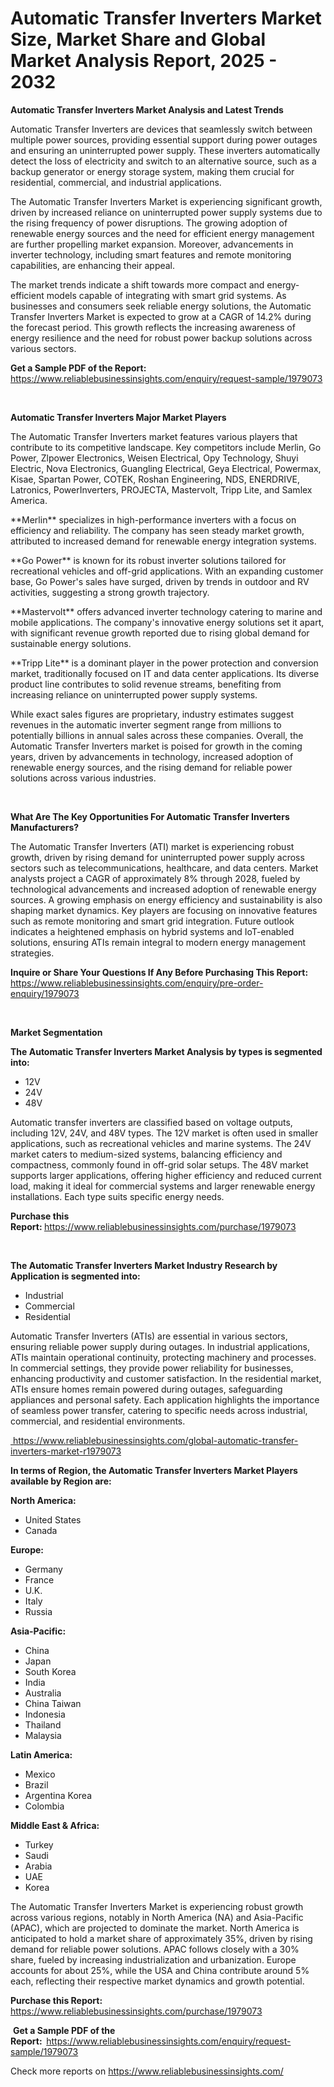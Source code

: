<p><h1>Automatic Transfer Inverters Market Size, Market Share and Global Market Analysis Report, 2025 - 2032</h1></p><p><strong>Automatic Transfer Inverters Market Analysis and Latest Trends</strong></p>
<p><p>Automatic Transfer Inverters are devices that seamlessly switch between multiple power sources, providing essential support during power outages and ensuring an uninterrupted power supply. These inverters automatically detect the loss of electricity and switch to an alternative source, such as a backup generator or energy storage system, making them crucial for residential, commercial, and industrial applications.</p><p>The Automatic Transfer Inverters Market is experiencing significant growth, driven by increased reliance on uninterrupted power supply systems due to the rising frequency of power disruptions. The growing adoption of renewable energy sources and the need for efficient energy management are further propelling market expansion. Moreover, advancements in inverter technology, including smart features and remote monitoring capabilities, are enhancing their appeal.</p><p>The market trends indicate a shift towards more compact and energy-efficient models capable of integrating with smart grid systems. As businesses and consumers seek reliable energy solutions, the Automatic Transfer Inverters Market is expected to grow at a CAGR of 14.2% during the forecast period. This growth reflects the increasing awareness of energy resilience and the need for robust power backup solutions across various sectors.</p></p>
<p><strong>Get a Sample PDF of the Report:&nbsp;</strong> <a href="https://www.reliablebusinessinsights.com/enquiry/request-sample/1979073?utm_campaign=1106&utm_medium=2&utm_source=Github&utm_content=ia&utm_term=15012025&utm_id=automatic-transfer-inverters">https://www.reliablebusinessinsights.com/enquiry/request-sample/1979073</a></p>
<p>&nbsp;</p>
<p><strong>Automatic Transfer Inverters Major Market Players</strong></p>
<p><p>The Automatic Transfer Inverters market features various players that contribute to its competitive landscape. Key competitors include Merlin, Go Power, Zlpower Electronics, Weisen Electrical, Opy Technology, Shuyi Electric, Nova Electronics, Guangling Electrical, Geya Electrical, Powermax, Kisae, Spartan Power, COTEK, Roshan Engineering, NDS, ENERDRIVE, Latronics, PowerInverters, PROJECTA, Mastervolt, Tripp Lite, and Samlex America.</p><p>**Merlin** specializes in high-performance inverters with a focus on efficiency and reliability. The company has seen steady market growth, attributed to increased demand for renewable energy integration systems. </p><p>**Go Power** is known for its robust inverter solutions tailored for recreational vehicles and off-grid applications. With an expanding customer base, Go Power's sales have surged, driven by trends in outdoor and RV activities, suggesting a strong growth trajectory.</p><p>**Mastervolt** offers advanced inverter technology catering to marine and mobile applications. The company's innovative energy solutions set it apart, with significant revenue growth reported due to rising global demand for sustainable energy solutions.</p><p>**Tripp Lite** is a dominant player in the power protection and conversion market, traditionally focused on IT and data center applications. Its diverse product line contributes to solid revenue streams, benefiting from increasing reliance on uninterrupted power supply systems.</p><p>While exact sales figures are proprietary, industry estimates suggest revenues in the automatic inverter segment range from millions to potentially billions in annual sales across these companies. Overall, the Automatic Transfer Inverters market is poised for growth in the coming years, driven by advancements in technology, increased adoption of renewable energy sources, and the rising demand for reliable power solutions across various industries.</p></p>
<p>&nbsp;</p>
<p><strong>What Are The Key Opportunities For Automatic Transfer Inverters Manufacturers?</strong></p>
<p><p>The Automatic Transfer Inverters (ATI) market is experiencing robust growth, driven by rising demand for uninterrupted power supply across sectors such as telecommunications, healthcare, and data centers. Market analysts project a CAGR of approximately 8% through 2028, fueled by technological advancements and increased adoption of renewable energy sources. A growing emphasis on energy efficiency and sustainability is also shaping market dynamics. Key players are focusing on innovative features such as remote monitoring and smart grid integration. Future outlook indicates a heightened emphasis on hybrid systems and IoT-enabled solutions, ensuring ATIs remain integral to modern energy management strategies.</p></p>
<p><strong>Inquire or Share Your Questions If Any Before Purchasing This Report:</strong> <a href="https://www.reliablebusinessinsights.com/enquiry/pre-order-enquiry/1979073?utm_campaign=1106&utm_medium=2&utm_source=Github&utm_content=ia&utm_term=15012025&utm_id=automatic-transfer-inverters">https://www.reliablebusinessinsights.com/enquiry/pre-order-enquiry/1979073</a></p>
<p>&nbsp;</p>
<p><strong>Market Segmentation</strong></p>
<p><strong>The Automatic Transfer Inverters Market Analysis by types is segmented into:</strong></p>
<p><ul><li>12V</li><li>24V</li><li>48V</li></ul></p>
<p><p>Automatic transfer inverters are classified based on voltage outputs, including 12V, 24V, and 48V types. The 12V market is often used in smaller applications, such as recreational vehicles and marine systems. The 24V market caters to medium-sized systems, balancing efficiency and compactness, commonly found in off-grid solar setups. The 48V market supports larger applications, offering higher efficiency and reduced current load, making it ideal for commercial systems and larger renewable energy installations. Each type suits specific energy needs.</p></p>
<p><strong>Purchase this Report:&nbsp;</strong><a href="https://www.reliablebusinessinsights.com/purchase/1979073?utm_campaign=1106&utm_medium=2&utm_source=Github&utm_content=ia&utm_term=15012025&utm_id=automatic-transfer-inverters">https://www.reliablebusinessinsights.com/purchase/1979073</a></p>
<p>&nbsp;</p>
<p><strong>The Automatic Transfer Inverters Market Industry Research by Application is segmented into:</strong></p>
<p><ul><li>Industrial</li><li>Commercial</li><li>Residential</li></ul></p>
<p><p>Automatic Transfer Inverters (ATIs) are essential in various sectors, ensuring reliable power supply during outages. In industrial applications, ATIs maintain operational continuity, protecting machinery and processes. In commercial settings, they provide power reliability for businesses, enhancing productivity and customer satisfaction. In the residential market, ATIs ensure homes remain powered during outages, safeguarding appliances and personal safety. Each application highlights the importance of seamless power transfer, catering to specific needs across industrial, commercial, and residential environments.</p></p>
<p><a href="https://www.reliablebusinessinsights.com/global-automatic-transfer-inverters-market-r1979073?utm_campaign=1106&utm_medium=2&utm_source=Github&utm_content=ia&utm_term=15012025&utm_id=automatic-transfer-inverters">&nbsp;https://www.reliablebusinessinsights.com/global-automatic-transfer-inverters-market-r1979073</a></p>
<p><strong>In terms of Region, the Automatic Transfer Inverters Market Players available by Region are:</strong></p>
<p>
    <p> <strong> North America: </strong>
        <ul>
            <li>United States</li>
            <li>Canada</li>
        </ul>
        </p> 
    <p> <strong> Europe: </strong>
        <ul>
            <li>Germany</li>
            <li>France</li>
            <li>U.K.</li>
            <li>Italy</li>
            <li>Russia</li>
        </ul>
        </p> 
    <p> <strong> Asia-Pacific: </strong>
        <ul>
            <li>China</li>
            <li>Japan</li>
            <li>South Korea</li>
            <li>India</li>
            <li>Australia</li>
            <li>China Taiwan</li>
            <li>Indonesia</li>
            <li>Thailand</li>
            <li>Malaysia</li>
        </ul>
        </p> 
    <p> <strong> Latin America: </strong>
        <ul>
            <li>Mexico</li>
            <li>Brazil</li>
            <li>Argentina Korea</li>
            <li>Colombia</li>
        </ul>
        </p> 
    <p> <strong> Middle East & Africa: </strong>
        <ul>
            <li>Turkey</li>
            <li>Saudi</li>
            <li>Arabia</li>
            <li>UAE</li>
            <li>Korea</li>
        </ul>
    </p>
    </p>
<p><p>The Automatic Transfer Inverters Market is experiencing robust growth across various regions, notably in North America (NA) and Asia-Pacific (APAC), which are projected to dominate the market. North America is anticipated to hold a market share of approximately 35%, driven by rising demand for reliable power solutions. APAC follows closely with a 30% share, fueled by increasing industrialization and urbanization. Europe accounts for about 25%, while the USA and China contribute around 5% each, reflecting their respective market dynamics and growth potential.</p></p>
<p><strong>Purchase this Report: </strong><a href="https://www.reliablebusinessinsights.com/purchase/1979073?utm_campaign=1106&utm_medium=2&utm_source=Github&utm_content=ia&utm_term=15012025&utm_id=automatic-transfer-inverters">https://www.reliablebusinessinsights.com/purchase/1979073</a></p>
<p>&nbsp;<strong>Get a Sample PDF of the Report:&nbsp;&nbsp;</strong><a href="https://www.reliablebusinessinsights.com/enquiry/request-sample/1979073?utm_campaign=1106&utm_medium=2&utm_source=Github&utm_content=ia&utm_term=15012025&utm_id=automatic-transfer-inverters">https://www.reliablebusinessinsights.com/enquiry/request-sample/1979073</a></p>
<p><strong></strong></p>
<p>Check more reports on <a href="https://www.reliablebusinessinsights.com/?utm_campaign=1106&utm_medium=2&utm_source=Github&utm_content=ia&utm_term=15012025&utm_id=automatic-transfer-inverters">https://www.reliablebusinessinsights.com/</a></p>